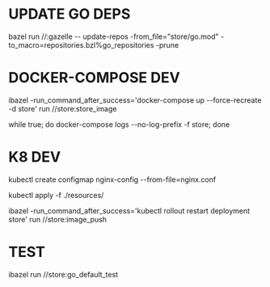 # UPDATE GO DEPS

bazel run //:gazelle -- update-repos -from_file="store/go.mod" -to_macro=repositories.bzl%go_repositories -prune

# DOCKER-COMPOSE DEV

ibazel -run_command_after_success='docker-compose up --force-recreate -d store' run //store:store_image

while true; do docker-compose logs --no-log-prefix -f store; done

# K8 DEV

kubectl create configmap nginx-config --from-file=nginx.conf

kubectl apply -f ./resources/

ibazel -run_command_after_success='kubectl rollout restart deployment store' run //store:image_push

# TEST

ibazel run //store:go_default_test
